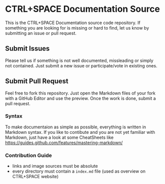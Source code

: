 # CTRL+SPACE Documentation Source

This is the CTRL+SPACE Documentation source code repository. If something you are looking for is 
missing or hard to find, let us know by submitting an issue or pull request.

## Submit Issues

Please tell us if something is not well documented, missleading or simply not contained. Just submit a new issue or 
participate/vote in existing ones.

## Submit Pull Request

Feel free to fork this repository. Just open the Markdown files of your fork with a GitHub Editor and use the preview. Once 
the work is done, submit a pull request.

### Syntax

To make documentaion as simple as possible, everything is written in Markdown syntax. If you like to contibute and you are not
yet familiar with Markdown, just have a look at some CheatSheets like https://guides.github.com/features/mastering-markdown/

### Contribution Guide

- links and image sources must be absolute
- every directory must contain a ```index.md``` file (used as overview on CTRL+SPACE website)
